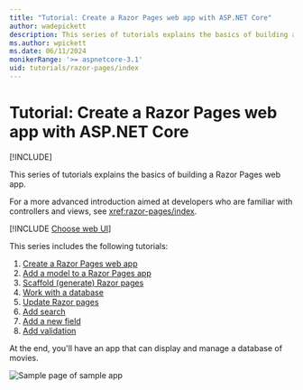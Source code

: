 ```yaml
---
title: "Tutorial: Create a Razor Pages web app with ASP.NET Core"
author: wadepickett
description: This series of tutorials explains the basics of building a Razor Pages web app. 
ms.author: wpickett
ms.date: 06/11/2024
monikerRange: '>= aspnetcore-3.1'
uid: tutorials/razor-pages/index
---
```

# Tutorial: Create a Razor Pages web app with ASP.NET Core

[!INCLUDE[](~/includes/not-latest-version.md)]

This series of tutorials explains the basics of building a Razor Pages web app.

For a more advanced introduction aimed at developers who are familiar with controllers and views, see <xref:razor-pages/index>.

[!INCLUDE [Choose web UI](~/includes/choose-ui-link.md)]

This series includes the following tutorials:

1. [Create a Razor Pages web app](xref:tutorials/razor-pages/razor-pages-start)
1. [Add a model to a Razor Pages app](xref:tutorials/razor-pages/model)
1. [Scaffold (generate) Razor pages](xref:tutorials/razor-pages/page)
1. [Work with a database](xref:tutorials/razor-pages/sql)
1. [Update Razor pages](xref:tutorials/razor-pages/da1)
1. [Add search](xref:tutorials/razor-pages/search)
1. [Add a new field](xref:tutorials/razor-pages/new-field)
1. [Add validation](xref:tutorials/razor-pages/validation)

At the end, you'll have an app that can display and manage a database of movies.

![Sample page of sample app](~/tutorials/razor-pages/index/_static/sample-page.png)
